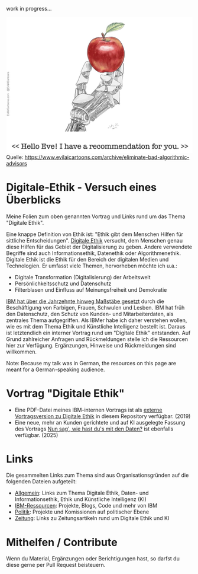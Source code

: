 work in progress...

![Bad AI Advise](images/Temptation_-_AI_Bad_Advisor.jpg)
Quelle: https://www.evilaicartoons.com/archive/eliminate-bad-algorithmic-advisors

# Digitale-Ethik - Versuch eines Überblicks
Meine Folien zum oben genannten Vortrag und Links rund um das Thema "Digitale Ethik".

Eine knappe Definition von Ethik ist: "Ethik gibt dem Menschen Hilfen für sittliche Entscheidungen". [Digitale Ethik](https://de.wikipedia.org/wiki/Digitale_Ethik) versucht, dem Menschen genau diese Hilfen für das Gebiet der Digitalisierung zu geben. Andere verwendete Begriffe sind auch Informationsethik, Datenethik oder Algorithmenethik. Digitale Ethik ist die Ethik für den Bereich der digitalen Medien und Technologien. Er umfasst viele Themen, hervorheben möchte ich u.a.:

 * Digitale Transformation (Digitalisierung) der Arbeitswelt
 * Persönlichkeitsschutz und Datenschutz
 * Filterblasen und Einfluss auf Meinungsfreiheit und Demokratie

[IBM hat über die Jahrzehnte hinweg Maßstäbe gesetzt](https://www.ibm.com/history/inside-ibm) durch die Beschäftigung von Farbigen, Frauen, Schwulen und Lesben. IBM hat früh den Datenschutz, den Schutz von Kunden- und Mitarbeiterdaten, als zentrales Thema aufgegriffen. Als IBMer habe ich daher verstehen wollen, wie es mit dem Thema Ethik und Künstliche Intelligenz bestellt ist. Daraus ist letztendlich ein interner Vortrag rund um "Digitale Ethik" entstanden. Auf Grund zahlreicher Anfragen und Rückmeldungen stelle ich die Ressourcen hier zur Verfügung. Ergänzungen, Hinweise und Rückmeldungen sind willkommen.

Note: Because my talk was in German, the resources on this page are meant for a German-speaking audience.

# Vortrag "Digitale Ethik"

- Eine PDF-Datei meines IBM-internen Vortrags ist als [externe Vortragsversion zu Digitale Ethik](20190402_DigitaleEthik_HenrikLoeser_external.pdf) in diesem Repository verfügbar. (2019)
- Eine neue, mehr an Kunden gerichtete und auf KI ausgelegte Fassung des Vortrags [Nun sag', wie hast du's mit den Daten?](20250708_DigitaleEthik_biz.pdf) ist ebenfalls verfügbar. (2025)



# Links
Die gesammelten Links zum Thema sind aus Organisationsgründen auf die folgenden Dateien aufgeteilt:

 * [Allgemein](Links.md): Links zum Thema Digitale Ethik, Daten- und Informationsethik, Ethik und Künstliche Intelligenz (KI)
 * [IBM-Ressourcen](IBM.md): Projekte, Blogs, Code und mehr von IBM
 * [Politik](Politik.md): Projekte und Komissionen auf politischer Ebene
 * [Zeitung](Zeitung.md): Links zu Zeitungsartikeln rund um Digitale Ethik und KI

# Mithelfen / Contribute

Wenn du Material, Ergänzungen oder Berichtigungen hast, so darfst du diese gerne per Pull Request beisteuern.
